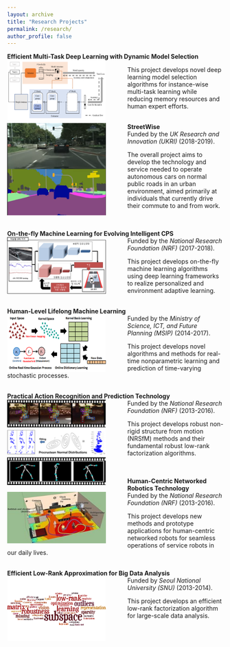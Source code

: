 ```yaml
---
layout: archive
title: "Research Projects"
permalink: /research/
author_profile: false
---
```

**Efficient Multi-Task Deep Learning with Dynamic Model Selection** 
<img src='/images/den4.png' width="230" align="left" style="margin-right:50px">   
   
   
   This project develops novel deep learning model selection algorithms 
   for instance-wise multi-task learning while reducing memory resources 
   and human expert efforts.<br/><br/>
   

**StreetWise**
<img src='/images/streetwise3.png' width="230" align="left" style="margin-right:50px">   
   Funded by the *UK Research and Innovation (UKRI)* (2018-2019).  
   
   The overall project aims to develop the technology and service needed to operate
   autonomous cars on normal public roads in an urban environment, aimed primarily
   at individuals that currently drive their commute to and from work.<br/><br/><br/>
  
  
**On-the-fly Machine Learning for Evolving Intelligent CPS**
<img src='/images/otfml.png' width="230" align="left" style="margin-right:50px">   
   Funded by the *National Research Foundation (NRF)* (2017-2018).  
   
   This project develops on-the-fly machine learning algorithms using deep learning
   frameworks to realize personalized and environment adaptive learning.<br/><br/> 
  
  
**Human-Level Lifelong Machine Learning** 
<img src='/images/ml2.png' width="230" align="left" style="margin-right:50px">  
   Funded by the *Ministry of Science, ICT, and Future Planning (MSIP)* (2014-2017).  
   
   This project develops novel algorithms and methods for real-time nonparametric
   learning and prediction of time-varying stochastic processes.<br/><br/>
   
   
**Practical Action Recognition and Prediction Technology** 
<img src='/images/nrsfm.png' width="230" align="left" style="margin-right:50px">  
   Funded by the *National Research Foundation (NRF)* (2013-2016).  
   
   This project develops robust non-rigid structure from motion (NRSfM) methods and
   their fundamental robust low-rank factorization algorithms.<br/><br/><br/>
   
   
**Human-Centric Networked Robotics Technology** 
<img src='/images/human_centric.jpeg' width="230" height="120" align="left" style="margin-right:50px">  
   Funded by the *National Research Foundation (NRF)* (2013-2016).  
   
   This project develops new methods and prototype applications for human-centric
   networked robots for seamless operations of service robots in our daily lives.<br/><br/>
    
   
**Efficient Low-Rank Approximation for Big Data Analysis** 
<img src='/images/bigdata.png' width="230" align="left" style="margin-right:50px">  
   Funded by *Seoul National University (SNU)* (2013-2014).  
   
   This project develops an efficient low-rank factorization algorithm for large-scale
   data analysis.
  



